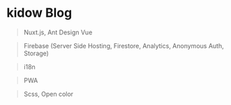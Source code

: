 # kidow Blog

> Nuxt.js, Ant Design Vue

> Firebase (Server Side Hosting, Firestore, Analytics, Anonymous Auth, Storage)

> i18n

> PWA

> Scss, Open color
